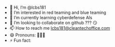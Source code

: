 - 👋 Hi, I’m @lcbs181
- 👀 I’m interested in red teaming and blue teaming
- 🌱 I’m currently learning cyberdefense AIs
- 💞️ I’m looking to collaborate on github ??? 😏
- 📫 How to reach me lcbs181@cleantechoffice.com
- 😄 Pronouns:  👨🏻‍💻
- ⚡ Fun fact: 

<!---
lcbs181/lcbs181 is a ✨ special ✨ repository because its `README.md` (this file) appears on your GitHub profile.
You can click the Preview link to take a look at your changes.
--->
